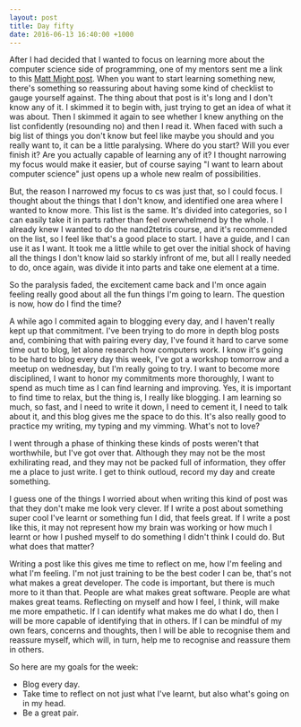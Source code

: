 ```yaml
---
layout: post
title: Day fifty
date: 2016-06-13 16:40:00 +1000
---
```


After I had decided that I wanted to focus on learning more about the computer science side of programming, one of my mentors sent me a link to this [Matt Might post](http://matt.might.net/articles/what-cs-majors-should-know/).  When you want to start learning something new, there's something so reassuring about having some kind of checklist to gauge yourself against.  The thing about that post is it's long and I don't know any of it.  I skimmed it to begin with, just trying to get an idea of what it was about.  Then I skimmed it again to see whether I knew anything on the list confidently (resounding no) and then I read it.  When faced with such a big list of things you don't know but feel like maybe you should and you really want to, it can be a little paralysing.  Where do you start?  Will you ever finish it?  Are you actually capable of learning any of it?  I thought narrowing my focus would make it easier, but of course saying "I want to learn about computer science" just opens up a whole new realm of possibilities.

But, the reason I narrowed my focus to cs was just that, so I could focus.  I thought about the things that I don't know, and identified one area where I wanted to know more.  This list is the same.  It's divided into categories, so I can easily take it in parts rather than feel overwhelmend by the whole.  I already knew I wanted to do the nand2tetris course, and it's recommended on the list, so I feel like that's a good place to start.  I have a guide, and I can use it as I want.  It took me a little while to get over the initial shock of having all the things I don't know laid so starkly infront of me, but all I really needed to do, once again, was divide it into parts and take one element at a time.

So the paralysis faded, the excitement came back and I'm once again feeling really good about all the fun things I'm going to learn.  The question is now, how do I find the time?

A while ago I commited again to blogging every day, and I haven't really kept up that commitment.  I've been trying to do more in depth blog posts and, combining that with pairing every day, I've found it hard to carve some time out to blog, let alone research how computers work.  I know it's going to be hard to blog every day this week, I've got a workshop tomorrow and a meetup on wednesday, but I'm really going to try.  I want to become more disciplined, I want to honor my commitments more thoroughly, I want to spend as much time as I can find learning and improving.  Yes, it is important to find time to relax, but the thing is, I really like blogging.  I am learning so much, so fast, and I need to write it down, I need to cement it, I need to talk about it, and this blog gives me the space to do this.  It's also really good to practice my writing, my typing and my vimming.  What's not to love?

I went through a phase of thinking these kinds of posts weren't that worthwhile, but I've got over that.  Although they may not be the most exhilirating read, and they may not be packed full of information, they offer me a place to just write.  I get to think outloud, record my day and create something.

I guess one of the things I worried about when writing this kind of post was that they don't make me look very clever.  If I write a post about something super cool I've learnt or something fun I did, that feels great.  If I write a post like this, it may not represent how my brain was working or how much I learnt or how I pushed myself to do something I didn't think I could do.  But what does that matter?  

Writing a post like this gives me time to reflect on me, how I'm feeling and what I'm feeling.  I'm not just training to be the best coder I can be, that's not what makes a great developer.  The code is important, but there is much more to it than that.  People are what makes great software.  People are what makes great teams.  Reflecting on myself and how I feel, I think, will make me more empathetic.  If I can identify what makes me do what I do, then I will be more capable of identifying that in others.  If I can be mindful of my own fears, concerns and thoughts, then I will be able to recognise them and reassure myself, which will, in turn, help me to recognise and reassure them in others.

So here are my goals for the week:

- Blog every day.
- Take time to reflect on not just what I've learnt, but also what's going on in my head.
- Be a great pair.
